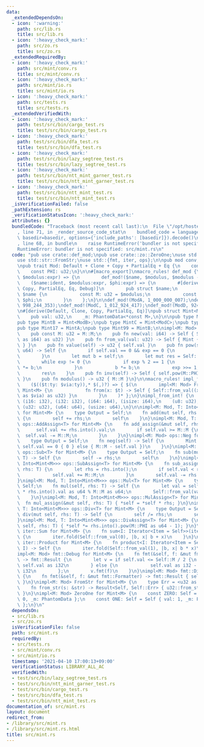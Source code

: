 ```yaml
---
data:
  _extendedDependsOn:
  - icon: ':warning:'
    path: src/lib.rs
    title: src/lib.rs
  - icon: ':heavy_check_mark:'
    path: src/zo.rs
    title: src/zo.rs
  _extendedRequiredBy:
  - icon: ':heavy_check_mark:'
    path: src/mint/conv.rs
    title: src/mint/conv.rs
  - icon: ':heavy_check_mark:'
    path: src/mint/io.rs
    title: src/mint/io.rs
  - icon: ':heavy_check_mark:'
    path: src/tests.rs
    title: src/tests.rs
  _extendedVerifiedWith:
  - icon: ':heavy_check_mark:'
    path: test/src/bin/cargo_test.rs
    title: test/src/bin/cargo_test.rs
  - icon: ':heavy_check_mark:'
    path: test/src/bin/dfa_test.rs
    title: test/src/bin/dfa_test.rs
  - icon: ':heavy_check_mark:'
    path: test/src/bin/lazy_segtree_test.rs
    title: test/src/bin/lazy_segtree_test.rs
  - icon: ':heavy_check_mark:'
    path: test/src/bin/ntt_mint_garner_test.rs
    title: test/src/bin/ntt_mint_garner_test.rs
  - icon: ':heavy_check_mark:'
    path: test/src/bin/ntt_mint_test.rs
    title: test/src/bin/ntt_mint_test.rs
  _isVerificationFailed: false
  _pathExtension: rs
  _verificationStatusIcon: ':heavy_check_mark:'
  attributes: {}
  bundledCode: "Traceback (most recent call last):\n  File \"/opt/hostedtoolcache/Python/3.9.4/x64/lib/python3.9/site-packages/onlinejudge_verify/documentation/build.py\"\
    , line 71, in _render_source_code_stat\n    bundled_code = language.bundle(stat.path,\
    \ basedir=basedir, options={'include_paths': [basedir]}).decode()\n  File \"/opt/hostedtoolcache/Python/3.9.4/x64/lib/python3.9/site-packages/onlinejudge_verify/languages/user_defined.py\"\
    , line 68, in bundle\n    raise RuntimeError('bundler is not specified: {}'.format(path.as_posix()))\n\
    RuntimeError: bundler is not specified: src/mint.rs\n"
  code: "pub use crate::def_mod;\npub use crate::zo::ZeroOne;\nuse std::marker::PhantomData;\n\
    use std::str::FromStr;\nuse std::{fmt, iter, ops};\n\npub mod conv;\npub mod io;\n\
    \npub trait Mod: Default + Clone + Copy + PartialEq + Eq {\n    const M: u32;\n\
    \    const PHI: u32;\n}\n\n#[macro_export]\nmacro_rules! def_mod {\n    ($name:ident,\
    \ $modulus:expr) => {\n        def_mod!($name, $modulus, $modulus - 1);\n    };\n\
    \    ($name:ident, $modulus:expr, $phi:expr) => {\n        #[derive(Default, Clone,\
    \ Copy, PartialEq, Eq, Debug)]\n        pub struct $name;\n        impl Mod for\
    \ $name {\n            const M: u32 = $modulus;\n            const PHI: u32 =\
    \ $phi;\n        }\n    };\n}\n\ndef_mod!(ModA, 1_000_000_007);\ndef_mod!(ModB,\
    \ 998_244_353);\ndef_mod!(ModC, 1_012_924_417);\ndef_mod!(ModD, 924_844_033);\n\
    \n#[derive(Default, Clone, Copy, PartialEq, Eq)]\npub struct Mint<M: Mod> {\n\
    \    pub val: u32,\n    _m: PhantomData<*const M>,\n}\n\npub type MintA = Mint<ModA>;\n\
    pub type MintB = Mint<ModB>;\npub type MintC = Mint<ModC>;\npub type MintD = Mint<ModD>;\n\
    pub type Mint17 = MintA;\npub type Mint99 = MintB;\n\nimpl<M: Mod> Mint<M> {\n\
    \    pub const M: u32 = M::M;\n    pub fn new(val: i64) -> Self { Self::from_val(val.rem_euclid(M::M\
    \ as i64) as u32) }\n    pub fn from_val(val: u32) -> Self { Mint { val, _m: PhantomData\
    \ } }\n    pub fn value(self) -> u32 { self.val }\n    pub fn pow(self, mut exp:\
    \ u64) -> Self {\n        if self.val == 0 && exp == 0 {\n            return Self::from_val(1);\n\
    \        }\n        let mut b = self;\n        let mut res = Self::from_val(1);\n\
    \        while exp != 0 {\n            if exp % 2 == 1 {\n                res\
    \ *= b;\n            }\n            b *= b;\n            exp >>= 1;\n        }\n\
    \        res\n    }\n    pub fn inv(self) -> Self { self.pow(M::PHI as u64 - 1)\
    \ }\n    pub fn modulus() -> u32 { M::M }\n}\n\nmacro_rules! impl_from_int {\n\
    \    ($(($t:ty: $via:ty)),* $(,)?) => { $(\n        impl<M: Mod> From<$t> for\
    \ Mint<M> {\n            fn from(x: $t) -> Self { Self::from_val((x as $via).rem_euclid(M::M\
    \ as $via) as u32) }\n        }\n    )* };\n}\nimpl_from_int! {\n    (i8: i32),\
    \ (i16: i32), (i32: i32), (i64: i64), (isize: i64),\n    (u8: u32), (u16: u32),\
    \ (u32: u32), (u64: u64), (usize: u64),\n}\n\nimpl<M: Mod, T: Into<Mint<M>>> ops::Add<T>\
    \ for Mint<M> {\n    type Output = Self;\n    fn add(mut self, rhs: T) -> Self\
    \ {\n        self += rhs;\n        self\n    }\n}\nimpl<M: Mod, T: Into<Mint<M>>>\
    \ ops::AddAssign<T> for Mint<M> {\n    fn add_assign(&mut self, rhs: T) {\n  \
    \      self.val += rhs.into().val;\n        if self.val >= M::M {\n          \
    \  self.val -= M::M;\n        }\n    }\n}\nimpl<M: Mod> ops::Neg for Mint<M> {\n\
    \    type Output = Self;\n    fn neg(self) -> Self {\n        Mint::from_val(if\
    \ self.val == 0 { 0 } else { M::M - self.val })\n    }\n}\nimpl<M: Mod, T: Into<Mint<M>>>\
    \ ops::Sub<T> for Mint<M> {\n    type Output = Self;\n    fn sub(mut self, rhs:\
    \ T) -> Self {\n        self -= rhs;\n        self\n    }\n}\nimpl<M: Mod, T:\
    \ Into<Mint<M>>> ops::SubAssign<T> for Mint<M> {\n    fn sub_assign(&mut self,\
    \ rhs: T) {\n        let rhs = rhs.into();\n        if self.val < rhs.val {\n\
    \            self.val += M::M;\n        }\n        self.val -= rhs.val;\n    }\n\
    }\nimpl<M: Mod, T: Into<Mint<M>>> ops::Mul<T> for Mint<M> {\n    type Output =\
    \ Self;\n    fn mul(self, rhs: T) -> Self {\n        let val = self.val as u64\
    \ * rhs.into().val as u64 % M::M as u64;\n        Self::from_val(val as u32)\n\
    \    }\n}\nimpl<M: Mod, T: Into<Mint<M>>> ops::MulAssign<T> for Mint<M> {\n  \
    \  fn mul_assign(&mut self, rhs: T) { *self = *self * rhs; }\n}\nimpl<M: Mod,\
    \ T: Into<Mint<M>>> ops::Div<T> for Mint<M> {\n    type Output = Self;\n    fn\
    \ div(mut self, rhs: T) -> Self {\n        self /= rhs;\n        self\n    }\n\
    }\nimpl<M: Mod, T: Into<Mint<M>>> ops::DivAssign<T> for Mint<M> {\n    fn div_assign(&mut\
    \ self, rhs: T) { *self *= rhs.into().pow(M::PHI as u64 - 1); }\n}\nimpl<M: Mod>\
    \ iter::Sum for Mint<M> {\n    fn sum<I: Iterator<Item = Self>>(iter: I) -> Self\
    \ {\n        iter.fold(Self::from_val(0), |b, x| b + x)\n    }\n}\nimpl<M: Mod>\
    \ iter::Product for Mint<M> {\n    fn product<I: Iterator<Item = Self>>(iter:\
    \ I) -> Self {\n        iter.fold(Self::from_val(1), |b, x| b * x)\n    }\n}\n\
    impl<M: Mod> fmt::Debug for Mint<M> {\n    fn fmt(&self, f: &mut fmt::Formatter)\
    \ -> fmt::Result {\n        let v = if self.val <= Self::M / 2 {\n           \
    \ self.val as i32\n        } else {\n            self.val as i32 - Self::M as\
    \ i32\n        };\n        v.fmt(f)\n    }\n}\nimpl<M: Mod> fmt::Display for Mint<M>\
    \ {\n    fn fmt(&self, f: &mut fmt::Formatter) -> fmt::Result { self.val.fmt(f)\
    \ }\n}\nimpl<M: Mod> FromStr for Mint<M> {\n    type Err = <u32 as FromStr>::Err;\n\
    \    fn from_str(s: &str) -> Result<Self, Self::Err> { u32::from_str(s).map(Self::from)\
    \ }\n}\nimpl<M: Mod> ZeroOne for Mint<M> {\n    const ZERO: Self = Self { val:\
    \ 0, _m: PhantomData };\n    const ONE: Self = Self { val: 1, _m: PhantomData\
    \ };\n}\n"
  dependsOn:
  - src/lib.rs
  - src/zo.rs
  isVerificationFile: false
  path: src/mint.rs
  requiredBy:
  - src/tests.rs
  - src/mint/conv.rs
  - src/mint/io.rs
  timestamp: '2021-04-10 17:00:13+09:00'
  verificationStatus: LIBRARY_ALL_AC
  verifiedWith:
  - test/src/bin/lazy_segtree_test.rs
  - test/src/bin/ntt_mint_garner_test.rs
  - test/src/bin/cargo_test.rs
  - test/src/bin/dfa_test.rs
  - test/src/bin/ntt_mint_test.rs
documentation_of: src/mint.rs
layout: document
redirect_from:
- /library/src/mint.rs
- /library/src/mint.rs.html
title: src/mint.rs
---
```

